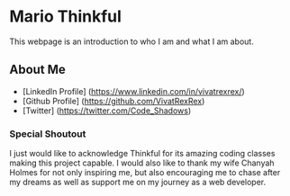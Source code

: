 # Mario Thinkful

This webpage is an introduction to who I am and what I am about. 

## About Me 

* [LinkedIn Profile] (https://www.linkedin.com/in/vivatrexrex/)
* [Github Profile] (https://github.com/VivatRexRex)
* [Twitter] (https://twitter.com/Code_Shadows)

### Special Shoutout

I just would like to acknowledge Thinkful for its amazing coding classes making this project capable. I would also like to thank my wife Chanyah Holmes for not only inspiring me, but also encouraging me to chase after my dreams as well as support me on my journey as a web developer. 